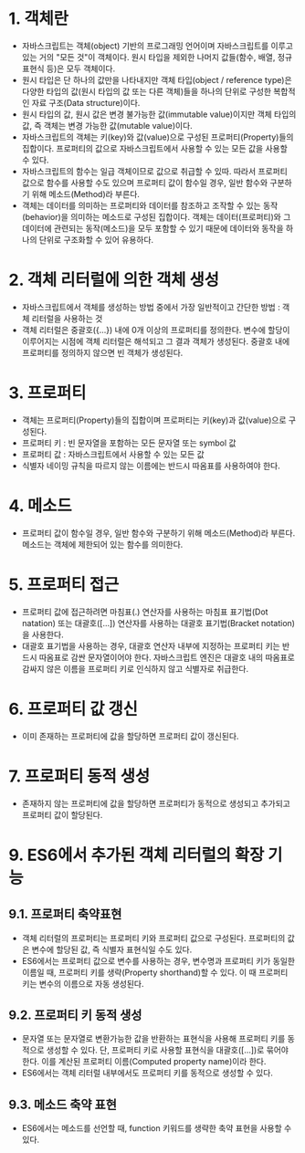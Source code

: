 # 1. 객체란
- 자바스크립트는 객체(object) 기반의 프로그래밍 언어이며 자바스크립트를 이루고 있는 거의 "모든 것"이 객체이다. 원시 타입을 제외한 나머지 값들(함수, 배열, 정규표현식 등)은 모두 객체이다.
- 원시 타입은 단 하나의 값만을 나타내지만 객체 타입(object / reference type)은 다양한 타입의 값(원시 타입의 값 또는 다른 객체)들을 하나의 단위로 구성한 복합적인 자료 구조(Data structure)이다.
- 원시 타입의 값, 원시 값은 변경 불가능한 값(immutable value)이지만 객체 타입의 값, 즉 객체는 변경 가능한 값(mutable value)이다.
- 자바스크립트의 객체는 키(key)와 값(value)으로 구성된 프로퍼티(Property)들의 집합이다. 프로퍼티의 값으로 자바스크립트에서 사용할 수 있는 모든 값을 사용할 수 있다.
- 자바스크립트의 함수는 일급 객체이므로 값으로 취급할 수 있따. 따라서 프로퍼티 값으로 함수를 사용할 수도 있으며 프로퍼티 값이 함수일 경우, 일반 함수와 구분하기 위해 메소드(Method)라 부른다.
- 객체는 데이터를 의미하는 프로퍼티와 데이터를 참조하고 조작할 수 있는 동작(behavior)을 의미하는 메소드로 구성된 집합이다. 객체는 데이터(프로퍼티)와 그 데이터에 관련되는 동작(메소드)을 모두 포함할 수 있기 때문에 데이터와 동작을 하나의 단위로 구조화할 수 있어 유용하다.

# 2. 객체 리터럴에 의한 객체 생성
- 자바스크립트에서 객체를 생성하는 방법 중에서 가장 일반적이고 간단한 방법 : 객체 리터럴을 사용하는 것
- 객체 리터럴은 중괄호({...}) 내에 0개 이상의 프로퍼티를 정의한다. 변수에 할당이 이루어지는 시점에 객체 리터럴은 해석되고 그 결과 객체가 생성된다. 중괄호 내에 프로퍼티를 정의하지 않으면 빈 객체가 생성된다.

# 3. 프로퍼티
- 객체는 프로퍼티(Property)들의 집합이며 프로퍼티는 키(key)과 값(value)으로 구성된다.
- 프로퍼티 키 : 빈 문자열을 포함하는 모든 문자열 또는 symbol 값
- 프로퍼티 값 : 자바스크립트에서 사용할 수 있는 모든 값
- 식별자 네이밍 규칙을 따르지 않는 이름에는 반드시 따옴표를 사용하여야 한다.

# 4. 메소드
- 프로퍼티 값이 함수일 경우, 일반 함수와 구분하기 위해 메소드(Method)라 부른다. 메소드는 객체에 제한되어 있는 함수를 의미한다.

# 5. 프로퍼티 접근
- 프로퍼티 값에 접근하려면 마침표(.) 연산자를 사용하는 마침표 표기법(Dot natation) 또는 대괄호([...]) 연산자를 사용하는 대괄호 표기법(Bracket notation)을 사용한다.
- 대괄호 표기법을 사용하는 경우, 대괄호 연산자 내부에 지정하는 프로퍼티 키는 반드시 따옴표로 감싼 문자열이어야 한다. 자바스크립트 엔진은 대괄호 내의 따옴표로 감싸지 않은 이름을 프로퍼티 키로 인식하지 않고 식별자로 취급한다.

# 6. 프로퍼티 값 갱신
- 이미 존재하는 프로퍼티에 값을 할당하면 프로퍼티 값이 갱신된다.

# 7. 프로퍼티 동적 생성
- 존재하지 않는 프로퍼티에 값을 할당하면 프로퍼티가 동적으로 생성되고 추가되고 프로퍼티 값이 할당된다.

# 9. ES6에서 추가된 객체 리터럴의 확장 기능

## 9.1. 프로퍼티 축약표현
- 객체 리터럴의 프로퍼티는 프로퍼티 키와 프로퍼티 값으로 구성된다. 프로퍼티의 값은 변수에 할당된 값, 즉 식별자 표현식일 수도 있다.
- ES6에서는 프로퍼티 값으로 변수를 사용하는 경우, 변수명과 프로퍼티 키가 동일한 이름일 때, 프로퍼티 키를 생략(Property shorthand)할 수 있다. 이 때 프로퍼티 키는 변수의 이름으로 자동 생성된다.

## 9.2. 프로퍼티 키 동적 생성
- 문자열 또는 문자열로 변환가능한 값을 반환하는 표현식을 사용해 프로퍼티 키를 동적으로 생성할 수 있다. 단, 프로퍼티 키로 사용할 표현식을 대괄호([...])로 묶어야 한다. 이를 계산된 프로퍼티 이름(Computed property name)이라 한다.
- ES6에서는 객체 리터럴 내부에서도 프로퍼티 키를 동적으로 생성할 수 있다.

## 9.3. 메소드 축약 표현
- ES6에서는 메소드를 선언할 때, function 키워드를 생략한 축약 표현을 사용할 수 있다.
